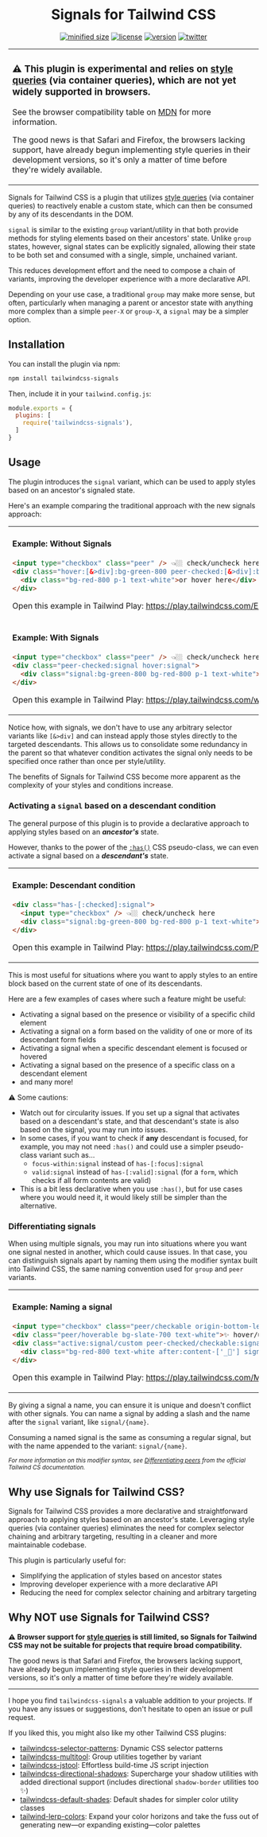 <h1 align="center">Signals for Tailwind CSS</h1>

<div align="center">

[![minified size](https://img.shields.io/bundlephobia/min/tailwindcss-signals)](https://bundlephobia.com/package/tailwindcss-signals)
[![license](https://img.shields.io/github/license/brandonmcconnell/tailwindcss-signals?label=license)](https://github.com/brandonmcconnell/tailwindcss-signals/blob/main/LICENSE)
[![version](https://img.shields.io/npm/v/tailwindcss-signals)](https://www.npmjs.com/package/tailwindcss-signals)
[![twitter](https://img.shields.io/twitter/follow/branmcconnell)](https://twitter.com/branmcconnell)

</div>

<table><tr><td>

### ⚠️ This plugin is experimental and relies on [style queries](https://developer.mozilla.org/en-US/docs/Web/CSS/CSS_containment/Container_size_and_style_queries#container_style_queries) (via container queries), which are not yet widely supported in browsers.

See the browser compatibility table on [MDN](https://developer.mozilla.org/en-US/docs/Web/CSS/CSS_containment/Container_size_and_style_queries#browser_compatibility) for more information.

The good news is that Safari and Firefox, the browsers lacking support, have already begun implementing style queries in their development versions, so it's only a matter of time before they're widely available.

</td></tr></table>

Signals for Tailwind CSS is a plugin that utilizes [style queries](https://developer.mozilla.org/en-US/docs/Web/CSS/CSS_containment/Container_size_and_style_queries#container_style_queries) (via container queries) to reactively enable a custom state, which can then be consumed by any of its descendants in the DOM.

`signal` is similar to the existing `group` variant/utility in that both provide methods for styling elements based on their ancestors' state. Unlike `group` states, however, signal states can be explicitly signaled, allowing their state to be both set and consumed with a single, simple, unchained variant.

This reduces development effort and the need to compose a chain of variants, improving the developer experience with a more declarative API.

Depending on your use case, a traditional `group` may make more sense, but often, particularly when managing a parent or ancestor state with anything more complex than a simple `peer-X` or `group-X`, a `signal` may be a simpler option.

## Installation

You can install the plugin via npm:

```bash
npm install tailwindcss-signals
```

Then, include it in your `tailwind.config.js`:

```js
module.exports = {
  plugins: [
    require('tailwindcss-signals'),
  ]
}
```

## Usage

The plugin introduces the `signal` variant, which can be used to apply styles based on an ancestor's signaled state.

Here's an example comparing the traditional approach with the new signals approach:

<table><tr></tr><tr><td>

#### Example: Without Signals
```html
<input type="checkbox" class="peer" /> 👈🏼 check/uncheck here
<div class="hover:[&>div]:bg-green-800 peer-checked:[&>div]:bg-green-800">
  <div class="bg-red-800 p-1 text-white">or hover here</div>
</div>
```
Open this example in Tailwind Play: https://play.tailwindcss.com/E3ig9SPTsc

</td></tr><tr></tr><tr><td>

#### Example: With Signals
```html
<input type="checkbox" class="peer" /> 👈🏼 check/uncheck here
<div class="peer-checked:signal hover:signal">
  <div class="signal:bg-green-800 bg-red-800 p-1 text-white">or hover here</div>
</div>
```
Open this example in Tailwind Play: https://play.tailwindcss.com/weFkMf4U5K

</td></tr></table>

Notice how, with signals, we don't have to use any arbitrary selector variants like `[&>div]` and can instead apply those styles directly to the targeted descendants. This allows us to consolidate some redundancy in the parent so that whatever condition activates the signal only needs to be specified once rather than once per style/utility.

The benefits of Signals for Tailwind CSS become more apparent as the complexity of your styles and conditions increase.

### Activating a `signal` based on a descendant condition

The general purpose of this plugin is to provide a declarative approach to applying styles based on an _**ancestor's**_ state.

However, thanks to the power of the [`:has()`](https://developer.mozilla.org/en-US/docs/Web/CSS/:has) CSS pseudo-class, we can even activate a signal based on a _**descendant's**_ state.

<table><tr></tr><tr><td>

#### Example: Descendant condition
```html
<div class="has-[:checked]:signal">
  <input type="checkbox" /> 👈🏼 check/uncheck here
  <div class="signal:bg-green-800 bg-red-800 p-1 text-white">or hover here</div>
</div>
```
Open this example in Tailwind Play: https://play.tailwindcss.com/PCQb1CXGrO

</td></tr></table>

This is most useful for situations where you want to apply styles to an entire block based on the current state of one of its descendants.

Here are a few examples of cases where such a feature might be useful:
* Activating a signal based on the presence or visibility of a specific child element
* Activating a signal on a form based on the validity of one or more of its descendant form fields
* Activating a signal when a specific descendant element is focused or hovered
* Activating a signal based on the presence of a specific class on a descendant element
* and many more!

⚠️ Some cautions:
* Watch out for circularity issues. If you set up a signal that activates based on a descendant's state, and that descendant's state is also based on the signal, you may run into issues.
* In some cases, if you want to check if **any** descendant is focused, for example, you may not need `:has()` and could use a simpler pseudo-class variant such as…
  * `focus-within:signal` instead of `has-[:focus]:signal`
  * `valid:signal` instead of `has-[:valid]:signal` (for a `form`, which checks if all form contents are valid)
* This is a bit less declarative when you use `:has()`, but for use cases where you would need it, it would likely still be simpler than the alternative.

### Differentiating signals

When using multiple signals, you may run into situations where you want one signal nested in another, which could cause issues. In that case, you can distinguish signals apart by naming them using the modifier syntax built into Tailwind CSS, the same naming convention used for `group` and `peer` variants.


<table><tr></tr><tr><td>

#### Example: Naming a signal
```html
<input type="checkbox" class="peer/checkable origin-bottom-left" /> 👈🏼 check/uncheck here
<div class="peer/hoverable bg-slate-700 text-white">✨ hover/unhover here ✨</div>
<div class="active:signal/custom peer-checked/checkable:signal peer-hover/hoverable:signal">
  <div class="bg-red-800 text-white after:content-['_👀'] signal/custom:!bg-purple-800 signal:bg-green-800 signal/custom:after:!content-['_🦄'] signal:after:content-['_😱']">press me</div>
</div>
```
Open this example in Tailwind Play: https://play.tailwindcss.com/MkWvEuaWtO

</td></tr></table>

By giving a signal a name, you can ensure it is unique and doesn't conflict with other signals. You can name a signal by adding a slash and the name after the `signal` variant, like `signal/{name}`.

Consuming a named signal is the same as consuming a regular signal, but with the name appended to the variant: `signal/{name}`.

<i><small>For more information on this modifier syntax, see [Differentiating peers](https://tailwindcss.com/docs/hover-focus-and-other-states#differentiating-peers) from the official Tailwind CS documentation.</small></i>

## Why use Signals for Tailwind CSS?

Signals for Tailwind CSS provides a more declarative and straightforward approach to applying styles based on an ancestor's state. Leveraging style queries (via container queries) eliminates the need for complex selector chaining and arbitrary targeting, resulting in a cleaner and more maintainable codebase.

This plugin is particularly useful for:

- Simplifying the application of styles based on ancestor states
- Improving developer experience with a more declarative API
- Reducing the need for complex selector chaining and arbitrary targeting

## Why NOT use Signals for Tailwind CSS?

**⚠️ Browser support for [style queries](https://developer.mozilla.org/en-US/docs/Web/CSS/CSS_containment/Container_size_and_style_queries#container_style_queries) is still limited, so Signals for Tailwind CSS may not be suitable for projects that require broad compatibility.**

The good news is that Safari and Firefox, the browsers lacking support, have already begun implementing style queries in their development versions, so it's only a matter of time before they're widely available.


---

I hope you find `tailwindcss-signals` a valuable addition to your projects. If you have any issues or suggestions, don't hesitate to open an issue or pull request.

If you liked this, you might also like my other Tailwind CSS plugins:
* [tailwindcss-selector-patterns](https://github.com/brandonmcconnell/tailwindcss-selector-patterns): Dynamic CSS selector patterns
* [tailwindcss-multitool](https://github.com/brandonmcconnell/tailwindcss-multitool): Group utilities together by variant
* [tailwindcss-jstool](https://github.com/brandonmcconnell/tailwindcss-jstool): Effortless build-time JS script injection
* [tailwindcss-directional-shadows](https://github.com/brandonmcconnell/tailwindcss-directional-shadows): Supercharge your shadow utilities with added directional support (includes directional `shadow-border` utilities too ✨)
* [tailwindcss-default-shades](https://github.com/brandonmcconnell/tailwindcss-default-shades): Default shades for simpler color utility classes
* [tailwind-lerp-colors](https://github.com/brandonmcconnell/tailwind-lerp-colors): Expand your color horizons and take the fuss out of generating new—or expanding existing—color palettes